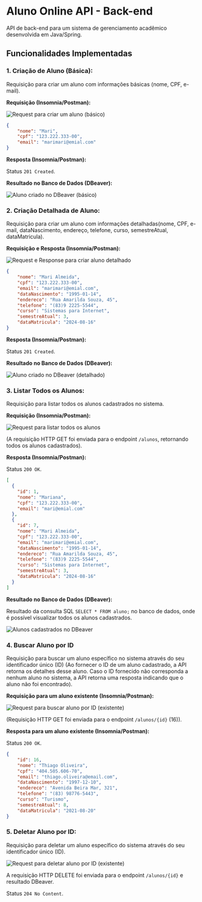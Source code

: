 # Aluno Online API - Back-end

API de back-end para um sistema de gerenciamento acadêmico desenvolvida em Java/Spring.

## Funcionalidades Implementadas

### 1. Criação de Aluno (Básica):

Requisição para criar um aluno com informações básicas (nome, CPF, e-mail).

**Requisição (Insomnia/Postman):**

![Request para criar um aluno (básico)](imagens/insomnia_criarAluno.jpg)
```json
{
    "nome": "Mari",
    "cpf": "123.222.333-00",
    "email": "marimari@emial.com"
}
```

**Resposta (Insomnia/Postman):**

Status `201 Created`.

**Resultado no Banco de Dados (DBeaver):**

![Aluno criado no DBeaver (básico)](imagens/Dbeaver_criarAluno.jpg)

### 2. Criação Detalhada de Aluno:

Requisição para criar um aluno com informações detalhadas(nome, CPF, e-mail, dataNascimento, endereço, telefone, curso, semestreAtual, dataMatricula).

**Requisição e Resposta (Insomnia/Postman):**

![Request e Response para criar aluno detalhado](imagens/insomnia_request_response_detalhado.png)
```json
{
    "nome": "Mari Almeida",
    "cpf": "123.222.333-00",
    "email": "marimari@emial.com",
    "dataNascimento": "1995-01-14",
    "endereco": "Rua Amarilda Souza, 45",
    "telefone": "(83)9 2225-5544",
    "curso": "Sistemas para Internet",
    "semestreAtual": 3,
    "dataMatricula": "2024-08-16"
}
```

**Resposta (Insomnia/Postman):**

Status `201 Created`.

**Resultado no Banco de Dados (DBeaver):**

![Aluno criado no DBeaver (detalhado)](imagens/Dbeaver_aluno_detalhado.png)

### 3. Listar Todos os Alunos:

Requisição para listar todos os alunos cadastrados no sistema.

**Requisição (Insomnia/Postman):**

![Request para listar todos os alunos](imagens/insomnia_listarAlunos.png)

(A requisição HTTP GET foi enviada para o endpoint `/alunos`, retornando todos os alunos cadastrados).

**Resposta (Insomnia/Postman):**

Status `200 OK`.

```json
[
  {
    "id": 1,
    "nome": "Mariana",
    "cpf": "123.222.333-00",
    "email": "mari@emial.com"
  },
  {
    "id": 7,
    "nome": "Mari Almeida",
    "cpf": "123.222.333-00",
    "email": "marimari@emial.com",
    "dataNascimento": "1995-01-14",
    "endereco": "Rua Amarilda Souza, 45",
    "telefone": "(83)9 2225-5544",
    "curso": "Sistemas para Internet",
    "semestreAtual": 3,
    "dataMatricula": "2024-08-16"
  }
]
```

**Resultado no Banco de Dados (DBeaver):**

Resultado da consulta SQL `SELECT * FROM aluno;` no banco de dados, onde é possível visualizar todos os alunos cadastrados.

![Alunos cadastrados no DBeaver](imagens/Dbeaver_listarAlunos.png)


### 4. Buscar Aluno por ID

Requisição para buscar um aluno específico no sistema através do seu identificador único (ID) (Ao fornecer o ID de um aluno cadastrado, a API retorna os detalhes desse aluno. Caso o ID fornecido não corresponda a nenhum aluno no sistema, a API retorna uma resposta indicando que o aluno não foi encontrado).

**Requisição para um aluno existente (Insomnia/Postman):**

![Request para buscar aluno por ID (existente)](imagens/insomnia_buscarAlunoId_16_sucesso.png)

(Requisição HTTP GET foi enviada para o endpoint `/alunos/{id}` (16)).

**Resposta para um aluno existente (Insomnia/Postman):**

Status `200 OK`.

```json
{
    "id": 16,
    "nome": "Thiago Oliveira",
    "cpf": "404.505.606-70",
    "email": "thiago.oliveira@email.com",
    "dataNascimento": "1997-12-10",
    "endereco": "Avenida Beira Mar, 321",
    "telefone": "(83) 98776-5443",
    "curso": "Turismo",
    "semestreAtual": 8,
    "dataMatricula": "2021-08-20"
}
```

### 5. Deletar Aluno por ID:

Requisição para deletar um aluno específico do sistema através do seu identificador único (ID).


![Request para deletar aluno por ID (existente)](imagens/insomnia_deletarAluno_sucesso.png)

A requisição HTTP DELETE foi enviada para o endpoint `/alunos/{id}` e resultado DBeaver.

Status `204 No Content`.


